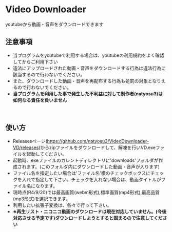 # Video Downloader
youtubeから動画・音声をダウンロードできます

## **注意事項**
- 当プログラムをyoutubeで利用する場合は、youtubeの利用規約をよく確認してからご利用下さい
- 違法にアップロードされた動画・音声をダウンロードする行為は違法行為に該当するので行わないでください。
- また、ダウンロードした動画・音声を再配布する行為も処罰の対象となりえるので行わないでください。
- **当プログラムを利用した事で発生した不利益に対して制作者(natyosu3)は如何なる責任を負いません**
<br>

## **使い方**
- Releasesページ(https://github.com/natyosu3/VideoDownloader-VD/releases)からzipファイルをダウンロードして、解凍を行いVD.exeファイルを起動してください。
- 起動時、exeファイルのカレントディレクトリに'downloads'フォルダが作成されます。(このフォルダ内にダウンロードした動画・音声が入ります)
- ファイル名を指定したい場合は'ファイル名'横のチェックボックスにチェックを入れて指定して下さい。チェックを入れない場合は、動画タイトルがファイル名になります。
- 現時点(R4/9/20)では最高画質(webm形式),標準画質(mp4形式),最高品質(mp3形式)を選択できます。
- 利用したい拡張子変換は、各々で行って下さい。
- **※再生リスト・ニコニコ動画のダウンロードは現在対応していません。(今後対応させる予定です)ダウンロードしようとすると固まるので注意してください**